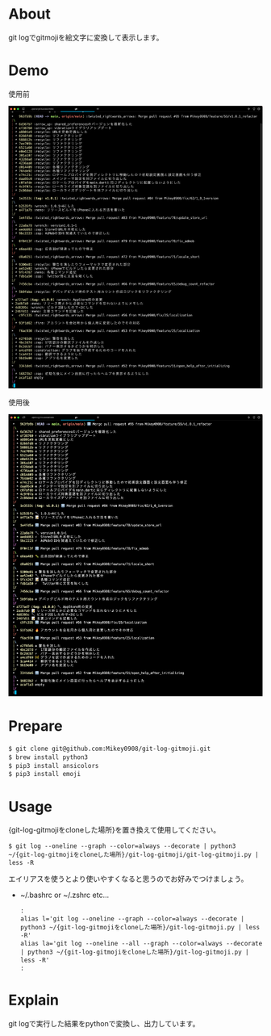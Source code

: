 # About

git logでgitmojiを絵文字に変換して表示します。

# Demo

使用前

![Alt text](before.png)

使用後

![Alt text](after.png)

# Prepare

```bash
$ git clone git@github.com:Mikey0908/git-log-gitmoji.git
$ brew install python3
$ pip3 install ansicolors
$ pip3 install emoji
```


# Usage


{git-log-gitmojiをcloneした場所}を置き換えて使用してください。

```
$ git log --oneline --graph --color=always --decorate | python3 ~/{git-log-gitmojiをcloneした場所}/git-log-gitmoji/git-log-gitmoji.py | less -R
```

エイリアスを使うとより使いやすくなると思うのでお好みでつけましょう。

- ~/.bashrc or ~/.zshrc etc...

    ```
    :
    alias l='git log --oneline --graph --color=always --decorate | python3 ~/{git-log-gitmojiをcloneした場所}/git-log-gitmoji.py | less -R'
    alias la='git log --oneline --all --graph --color=always --decorate | python3 ~/{git-log-gitmojiをcloneした場所}/git-log-gitmoji.py | less -R'
    :
    ```

# Explain

git logで実行した結果をpythonで変換し、出力しています。
